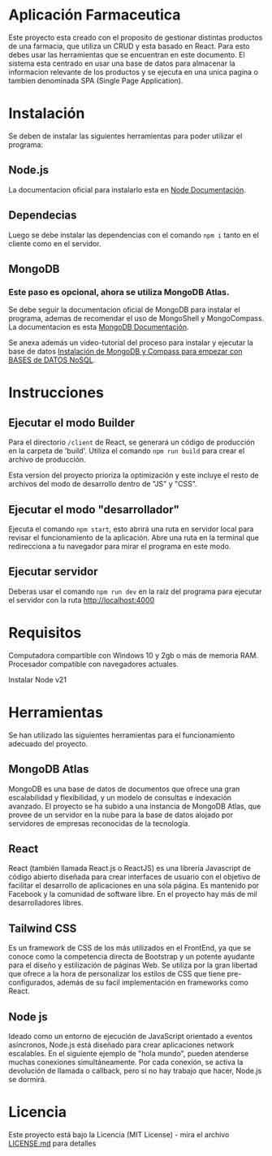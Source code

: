 # Aplicación Farmaceutica

Este proyecto esta creado con el proposito de gestionar distintas productos de una farmacia, que utiliza un CRUD y esta basado en React. Para esto debes usar las herramientas que se encuentran en este documento.
El sistema esta centrado en usar una base de datos para almacenar la informacion relevante de los productos y se ejecuta en una unica pagina o tambien denominada SPA (Single Page Application).

# Instalación

Se deben de instalar las siguientes herramientas para poder utilizar el programa:

## Node.js

La documentacion oficial para instalarlo esta en [Node Documentación](https://nodejs.org/es/docs).

## Dependecias

Luego se debe instalar las dependencias con el comando `npm i` tanto en el cliente como en el servidor.

## MongoDB

### Este paso es opcional, ahora se utiliza MongoDB Atlas.

Se debe seguir la documentacion oficial de MongoDB para instalar el programa, ademas de recomendar el uso de MongoShell y MongoCompass. La documentacion es esta [MongoDB Documentación](https://www.mongodb.com/docs/manual/installation/).

Se anexa además un video-tutorial del proceso para instalar y ejecutar la base de datos [Instalación de MongoDB y Compass para empezar con BASES de DATOS NoSQL](https://www.youtube.com/watch?v=Ucz1Fv7S76Y).

# Instrucciones

## Ejecutar el modo Builder

Para el directorio `/client` de React, se generará un código de producción en la carpeta de 'build'. Utiliza el comando `npm run build` para crear el archivo de producción.

Esta version del proyecto prioriza la optimización y este incluye el resto de archivos del modo de desarrollo dentro de "JS" y "CSS".

## Ejecutar el modo "desarrollador"

Ejecuta el comando `npm start`, esto abrirá una ruta en servidor local para revisar el funcionamiento de la aplicación. Abre una ruta en la terminal que redirecciona a tu navegador para mirar el programa en este modo.

## Ejecutar servidor

Deberas usar el comando `npm run dev` en la raíz del programa para ejecutar el servidor con la ruta [http://localhost:4000](http://localhost:4000)

# Requisitos

Computadora compartible con Windows 10 y 2gb o más de memoria RAM. Procesador compatible con navegadores actuales.

Instalar Node v21

# Herramientas

Se han utilizado las siguientes herramientas para el funcionamiento adecuado del proyecto.

## MongoDB Atlas

MongoDB es una base de datos de documentos que ofrece una gran escalabilidad y flexibilidad, y un modelo de consultas e indexación avanzado. El proyecto se ha subido a una instancia de MongoDB Atlas, que provee de un servidor en la nube para la base de datos alojado por servidores de empresas reconocidas de la tecnología.

## React

React (también llamada React.js o ReactJS) es una librería Javascript de código abierto diseñada para crear interfaces de usuario con el objetivo de facilitar el desarrollo de aplicaciones en una sola página. Es mantenido por Facebook y la comunidad de software libre. En el proyecto hay más de mil desarrolladores libres.

## Tailwind CSS

Es un framework de CSS de los más utilizados en el FrontEnd, ya que se conoce como la competencia directa de Bootstrap y un potente ayudante para el diseño y estilización de páginas Web. Se utiliza por la gran libertad que ofrece a la hora de personalizar los estilos de CSS que tiene pre-configurados, además de su facil implementación en frameworks como React.

## Node js

Ideado como un entorno de ejecución de JavaScript orientado a eventos asíncronos, Node.js está diseñado para crear aplicaciones network escalables. En el siguiente ejemplo de "hola mundo", pueden atenderse muchas conexiones simultáneamente. Por cada conexión, se activa la devolución de llamada o callback, pero si no hay trabajo que hacer, Node.js se dormirá.

# Licencia

Este proyecto está bajo la Licencia (MIT License) - mira el archivo [LICENSE.md](LICENSE.md) para detalles
